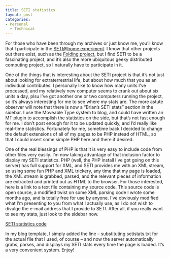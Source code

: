 ```yaml
---
title: SETI statistics
layout: post
categories:
- Personal
  - Technical
---
```

For those who have been through my archives or just know me, you’ll know that I participate in the [SETI@home experiment][1]. I know that other projects out there exist, such as the [Folding project][2], but I find SETI to be a fascinating project, and it’s also the more ubiquitous geeky distributed computing project, so I naturally have to participate in it.

One of the things that is interesting about the SETI project is that it’s not just about looking for extraterrestrial life, but about how much that you as an individual contributes. I personally like to know how many units I’ve processed, and my relatively new computer seems to crank out about six units a day, plsu I’ve got another one or two computers running the project, so it’s always interesting for me to see where my stats are. The more astute observer will note that there is now a “Brian’s SETI stats” section in the sidebar. I use the Moveable Type system to blog, and could have written an MT plugin to accomplish the statistics on the side, but that’s not fast enough for me. I don’t post enough for it to be updated quickly, and I’d really like real-time statistics. Fortunately for me, sometime back I decided to change the default extensions of all of my pages to be PHP instead of HTML, so that I could insert some simple PHP here and there if desired.

One of the real blessings of PHP is that it is very easy to include code from other files very easily. I’m now taking advantage of that inclusion factor to display my SETI statistics. PHP (well, the PHP install I’ve got going on this server) has full support for XML, and SETI provides me with an XML stream, so using some fun PHP and XML trickery, any time that my page is loaded, the XML stream is grabbed, parsed, and the relevant pieces of information are extracted and printed out as HTML to the browser. For those interested, here is a link to a text file containing my source code. This source code is open source, a modified twist on some XML parsing code I wrote some months ago, and is totally free for use by anyone. I’ve obviously modified what I’m presenting to you from what I actually use, as I do not wish to divulge the e-mail address that I provide to SETI. After all, if you really want to see my stats, just look to the sidebar now.

[SETI statistics code][3]

In my blog template, I simply added the line <? include ‘setistats.txt’ ?> – substituting setistats.txt for the actual file that I used, of course – and now the server automatically grabs, parses, and displays my SETI stats every time the page is loaded. It’s a very convenient system. Enjoy!

 [1]: http://setiathome.ssl.berkeley.edu/
 [2]: http://folding.stanford.edu
 [3]: http://www.randomthink.net/setistats.txt